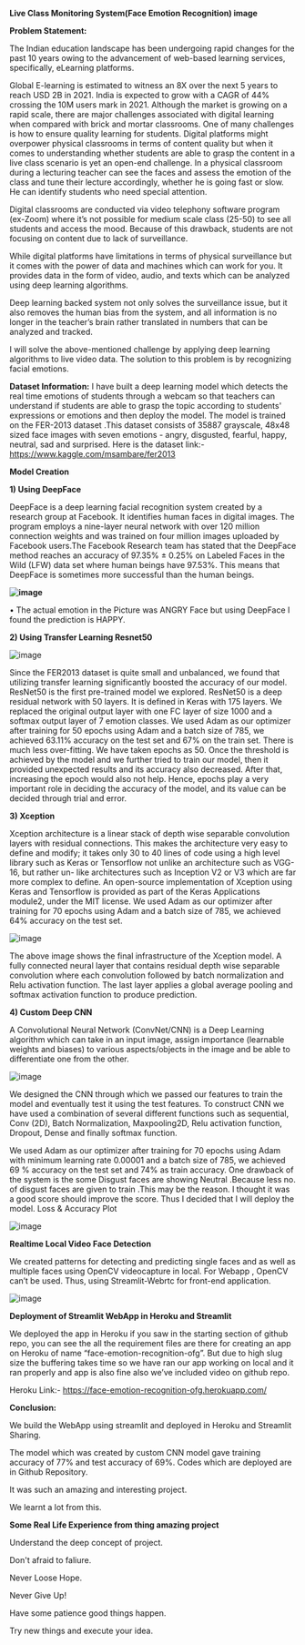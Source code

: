 **Live Class Monitoring System(Face Emotion Recognition) image**

**Problem Statement:**

The Indian education landscape has been undergoing rapid changes for the past 10 years owing to the advancement of web-based learning services, specifically, eLearning platforms.

Global E-learning is estimated to witness an 8X over the next 5 years to reach USD 2B in 2021. India is expected to grow with a CAGR of 44% crossing the 10M users mark in 2021. Although the market is growing on a rapid scale, there are major challenges associated with digital learning when compared with brick and mortar classrooms. One of many challenges is how to ensure quality learning for students. Digital platforms might overpower physical classrooms in terms of content quality but when it comes to understanding whether students are able to grasp the content in a live class scenario is yet an open-end challenge. In a physical classroom during a lecturing teacher can see the faces and assess the emotion of the class and tune their lecture accordingly, whether he is going fast or slow. He can identify students who need special attention.

Digital classrooms are conducted via video telephony software program (ex-Zoom) where it’s not possible for medium scale class (25-50) to see all students and access the mood. Because of this drawback, students are not focusing on content due to lack of surveillance.

While digital platforms have limitations in terms of physical surveillance but it comes with the power of data and machines which can work for you. It provides data in the form of video, audio, and texts which can be analyzed using deep learning algorithms.

Deep learning backed system not only solves the surveillance issue, but it also removes the human bias from the system, and all information is no longer in the teacher’s brain rather translated in numbers that can be analyzed and tracked.

I will solve the above-mentioned challenge by applying deep learning algorithms to live video data. The solution to this problem is by recognizing facial emotions.

**Dataset Information:**
I have built a deep learning model which detects the real time emotions of students through a webcam so that teachers can understand if students are able to grasp the topic according to students' expressions or emotions and then deploy the model. The model is trained on the FER-2013 dataset .This dataset consists of 35887 grayscale, 48x48 sized face images with seven emotions - angry, disgusted, fearful, happy, neutral, sad and surprised. 
Here is the dataset link:- https://www.kaggle.com/msambare/fer2013

**Model Creation**

**1) Using DeepFace**

DeepFace is a deep learning facial recognition system created by a research group at Facebook. It identifies human faces in digital images. The program employs a nine-layer neural network with over 120 million connection weights and was trained on four million images uploaded by Facebook users.The Facebook Research team has stated that the DeepFace method reaches an accuracy of 97.35% ± 0.25% on Labeled Faces in the Wild (LFW) data set where human beings have 97.53%. This means that DeepFace is sometimes more successful than the human beings.

**![image](https://user-images.githubusercontent.com/84754003/135029560-5a8cd1e0-21f0-429c-8024-9c8ab390a132.png)**




• The actual emotion in the Picture was ANGRY Face but using DeepFace I found the prediction is HAPPY.

**2) Using Transfer Learning Resnet50**


![image](https://user-images.githubusercontent.com/84754003/135029715-81d7dc07-57bc-45b3-92c0-e0f8c927c6b1.png)

Since the FER2013 dataset is quite small and unbalanced, we found that utilizing transfer learning significantly boosted the accuracy of our model. ResNet50 is the first pre-trained model we explored. ResNet50 is a deep residual network with 50 layers. It is defined in Keras with 175 layers. We replaced the original output layer with one FC layer of size 1000 and a softmax output layer of 7 emotion classes. We used Adam as our optimizer after training for 50 epochs using Adam and a batch size of 785, we achieved 63.11% accuracy on the test set and 67% on the train set. There is much less over-fitting. We have taken epochs as 50. Once the threshold is achieved by the model and we further tried to train our model, then it provided unexpected results and its accuracy also decreased. After that, increasing the epoch would also not help. Hence, epochs play a very important role in deciding the accuracy of the model, and its value can be decided through trial and error.

**3) Xception**

Xception architecture is a linear stack of depth wise separable convolution layers with residual connections. This makes the architecture very easy to define and modify; it takes only 30 to 40 lines of code using a high level library such as Keras or Tensorflow not unlike an architecture such as VGG-16, but rather un- like architectures such as Inception V2 or V3 which are far more complex to define. An open-source implementation of Xception using Keras and Tensorflow is provided as part of the Keras Applications module2, under the MIT license. We used Adam as our optimizer after training for 70 epochs using Adam and a batch size of 785, we achieved 64% accuracy on the test set.

![image](https://user-images.githubusercontent.com/84754003/135029744-c89b231b-8ad8-43a0-87f2-9273f145ae6d.png)

The above image shows the final infrastructure of the Xception model. A fully connected neural layer that contains residual depth wise separable convolution where each convolution followed by batch normalization and Relu activation function. The last layer applies a global average pooling and softmax activation function to produce prediction.

**4) Custom Deep CNN**

A Convolutional Neural Network (ConvNet/CNN) is a Deep Learning algorithm which can take in an input image, assign importance (learnable weights and biases) to various aspects/objects in the image and be able to differentiate one from the other.

![image](https://user-images.githubusercontent.com/84754003/135029804-b45aab7d-1795-4ef3-8aa3-86dce5713eb0.png)




We designed the CNN through which we passed our features to train the model and eventually test it using the test features. To construct CNN we have used a combination of several different functions such as sequential, Conv (2D), Batch Normalization, Maxpooling2D, Relu activation function, Dropout, Dense and finally softmax function.

We used Adam as our optimizer after training for 70 epochs using Adam with minimum learning rate 0.00001 and a batch size of 785, we achieved 69 % accuracy on the test set and 74% as train accuracy.
One drawback of the system is the some Disgust faces are showing Neutral .Because less no. of disgust faces are given to train .This may be the reason.
I thought it was a good score should improve the score.
Thus I decided that I will deploy the model.
Loss & Accuracy Plot

![image](https://user-images.githubusercontent.com/84754003/135030412-6ca0e124-bbbe-43e5-8294-263bfac24599.png)



**Realtime Local Video Face Detection**

We created patterns for detecting and predicting single faces and as well as multiple faces using OpenCV videocapture in local. For Webapp , OpenCV can’t be used. Thus, using Streamlit-Webrtc for front-end application.

![image](https://user-images.githubusercontent.com/84754003/135030585-541ed011-263e-43a6-bda1-d44e95f83261.png)

**Deployment of Streamlit WebApp in Heroku and Streamlit**

We deployed the app in Heroku if you saw in the starting section of github repo, you can see the all the requirement files are there for creating an app on Heroku of name “face-emotion-recognition-ofg”.
But due to high slug size the buffering takes time so we have ran our app working on local and it ran properly and app is also fine also we’ve included video on github repo.

Heroku Link:- https://face-emotion-recognition-ofg.herokuapp.com/

**Conclusion:**

We build the WebApp using streamlit and deployed in Heroku and Streamlit Sharing.

The model which was created by custom CNN model gave training accuracy of 77% and test accuracy of 69%.
Codes which are deployed are in Github Repository.

It was such an amazing and interesting project. 

We learnt a lot from this.

**Some Real Life Experience from thing amazing project**

Understand the deep concept of project.

Don't afraid to faliure.

Never Loose Hope.

Never Give Up!

Have some patience good things happen.

Try new things and execute your idea.
